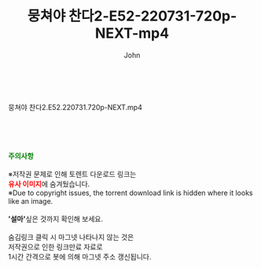 ﻿---
layout: post
title:  "뭉쳐야 찬다2-E52-220731-720p-NEXT-mp4"
author: John
categories: [ 방송/음악 ]
tags: [  ]
image:  
description: "뭉쳐야 찬다2-E52-220731-720p-NEXT-mp4 torrent 정보 공유"
toc: true
toc_sticky: true
---

<br>
<div class="view-img">
<a class="view_image" href="https://torrentmobile59.com/bbs/view_image.php?fn=%2Fdata%2Ffile%2Fmusic%2F3659260999_QvgapkSs_b875d1dbd7a73b9c2a2c3f497fd808e8067a988a.jpg" target="_blank"><img alt="" class="img-tag" content="https://torrentmobile59.com/data/file/music/3659260999_QvgapkSs_b875d1dbd7a73b9c2a2c3f497fd808e8067a988a.jpg" itemprop="image" src="https://torrentmobile59.com/data/file/music/3659260999_QvgapkSs_b875d1dbd7a73b9c2a2c3f497fd808e8067a988a.jpg"/></a></div><div class="view-content" itemprop="description">
<p>뭉쳐야 찬다2.E52.220731.720p-NEXT.mp4<br/></p> </div>
    
<br><br><br>
<p data-ke-size="size16"><b><span style="color: green;">주의사항</span></b><br /><br />※저작권 문제로 인해 토렌트 다운로드 링크는<br /><b><span style="color: red;">유사 이미지</span></b>에 숨겨뒀습니다.<br />※Due to copyright issues, the torrent download link is hidden where it looks like an image.<br /><br /><b>'설마'</b>싶은 것까지 확인해 보세요.<br /><br />숨김링크 클릭 시 마그넷 나타나지 않는 것은<br />저작권으로 인한 링크만료 자료로<br />1시간 간격으로 봇에 의해 마그넷 주소 갱신됩니다.</p>
